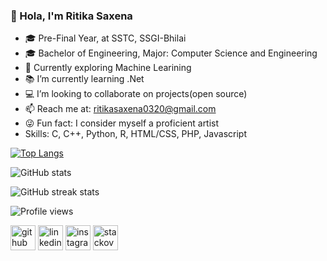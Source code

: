 ### 👋 Hola, I'm Ritika Saxena


- 🎓 Pre-Final Year, at SSTC, SSGI-Bhilai
- 🎓 Bachelor of Engineering, Major: Computer Science and Engineering
- 🔭 Currently exploring Machine Learining 
- 📚 I’m currently learning .Net
- 💻 I’m looking to collaborate on projects(open source)
- 📫 Reach me at: ritikasaxena0320@gmail.com
- 😜 Fun fact: I consider myself a proficient artist
- Skills: C, C++, Python, R, HTML/CSS, PHP, Javascript


[![Top Langs](https://github-readme-stats.vercel.app/api/top-langs/?username=ritika1015)](https://github.com/anuraghazra/github-readme-stats)

![GitHub stats](https://github-readme-stats.vercel.app/api?username=ritika1015&show_icons=true)  

![GitHub streak stats](https://github-readme-streak-stats.herokuapp.com/?user=ritika1015)  


![Profile views](https://gpvc.arturio.dev/ritika1015)  


[<img src='https://cdn.jsdelivr.net/npm/simple-icons@3.0.1/icons/github.svg' alt='github' height='40'>](https://github.com/ritika1015)  [<img src='https://cdn.jsdelivr.net/npm/simple-icons@3.0.1/icons/linkedin.svg' alt='linkedin' height='40'>](https://www.linkedin.com/in/ritika-saxena-24562019b/)  [<img src='https://cdn.jsdelivr.net/npm/simple-icons@3.0.1/icons/instagram.svg' alt='instagram' height='40'>](https://www.instagram.com/_._ranu_._/)  [<img src='https://cdn.jsdelivr.net/npm/simple-icons@3.0.1/icons/stackoverflow.svg' alt='stackoverflow' height='40'>](https://stackoverflow.com/users/14029635/ritika1015)  

